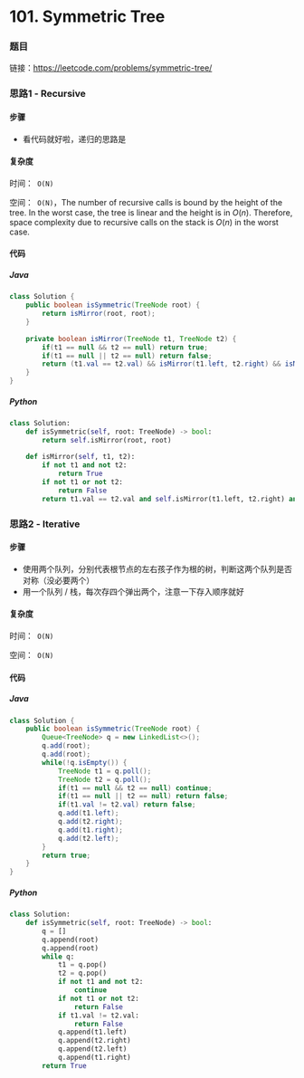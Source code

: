 

# 101. Symmetric Tree

### 题目

链接：https://leetcode.com/problems/symmetric-tree/



### 思路1 - Recursive

#### 步骤

- 看代码就好啦，递归的思路是




#### 复杂度

时间：` O(N)`

空间：` O(N)`，The number of recursive calls is bound by the height of the tree. In the worst case, the tree is linear and the height is in *O*(*n*). Therefore, space complexity due to recursive calls on the stack is *O*(*n*) in the worst case. 

#### 代码

##### Java

```java
class Solution {
    public boolean isSymmetric(TreeNode root) {
        return isMirror(root, root);
    }
    
    private boolean isMirror(TreeNode t1, TreeNode t2) {
        if(t1 == null && t2 == null) return true;
        if(t1 == null || t2 == null) return false;
        return (t1.val == t2.val) && isMirror(t1.left, t2.right) && isMirror(t1.right, t2.left);
    }
}
```



##### Python

```python
class Solution:
    def isSymmetric(self, root: TreeNode) -> bool:
        return self.isMirror(root, root)
    
    def isMirror(self, t1, t2):
        if not t1 and not t2:
            return True
        if not t1 or not t2:
            return False
        return t1.val == t2.val and self.isMirror(t1.left, t2.right) and self.isMirror(t1.right, t2.left)
```



### 思路2 - Iterative 

#### 步骤

- 使用两个队列，分别代表根节点的左右孩子作为根的树，判断这两个队列是否对称（没必要两个）
- 用一个队列 / 栈，每次存四个弹出两个，注意一下存入顺序就好




#### 复杂度

时间：` O(N)`

空间：` O(N)`



#### 代码

##### Java

```java
class Solution {
    public boolean isSymmetric(TreeNode root) {
        Queue<TreeNode> q = new LinkedList<>();
        q.add(root);
        q.add(root);
        while(!q.isEmpty()) {
            TreeNode t1 = q.poll();
            TreeNode t2 = q.poll();
            if(t1 == null && t2 == null) continue;
            if(t1 == null || t2 == null) return false;
            if(t1.val != t2.val) return false;
            q.add(t1.left);
            q.add(t2.right);
            q.add(t1.right);
            q.add(t2.left);
        }
        return true;
    }
}
```



##### Python

```python
class Solution:
    def isSymmetric(self, root: TreeNode) -> bool:
        q = []
        q.append(root)
        q.append(root)
        while q:
            t1 = q.pop()
            t2 = q.pop()
            if not t1 and not t2:
                continue
            if not t1 or not t2:
                return False
            if t1.val != t2.val:
                return False
            q.append(t1.left)
            q.append(t2.right)
            q.append(t2.left)
            q.append(t1.right)
        return True
```

